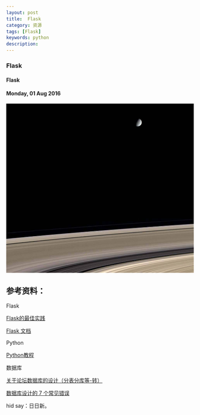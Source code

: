 ```yaml
---
layout: post
title:  Flask
category: 资源
tags: [Flask]
keywords: python
description:
---
```


### Flask

#### Flask

#### Monday, 01 Aug 2016

![cassini](/../../assets/img/resource/2016/cassini_1.jpg)

## 参考资料：

Flask

[Flask的最佳实践](https://spacewander.github.io/explore-flask-zh/1-introduction.html)

[Flask 文档](http://docs.jinkan.org/docs/flask/index.html)

Python

[Python教程](http://www.liaoxuefeng.com/wiki/0014316089557264a6b348958f449949df42a6d3a2e542c000)

数据库

[关于论坛数据库的设计（分表分库等-转）](http://www.cnblogs.com/zhangji/archive/2010/09/09/1822177.html)

[数据库设计的 7 个常见错误](http://blog.jobbole.com/93953/)

hid say：日日新。
